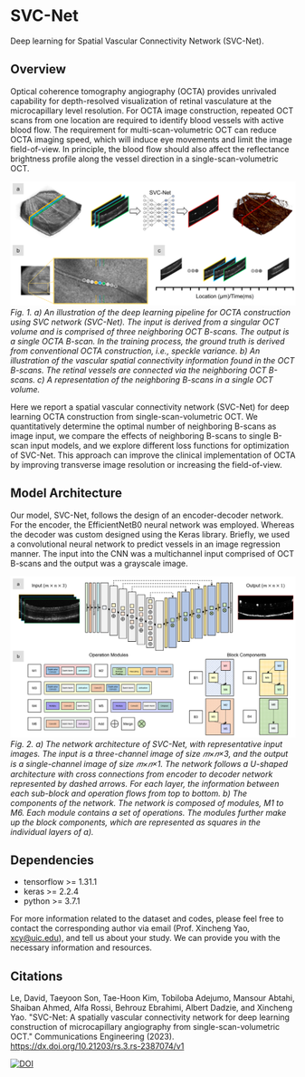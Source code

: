 # SVC-Net
Deep learning for Spatial Vascular Connectivity Network (SVC-Net).

## Overview
Optical coherence tomography angiography (OCTA) provides unrivaled capability for depth-resolved visualization of retinal vasculature at the microcapillary level resolution. For OCTA image construction, repeated OCT scans from one location are required to identify blood vessels with active blood flow. The requirement for multi-scan-volumetric OCT can reduce OCTA imaging speed, which will induce eye movements and limit the image field-of-view. In principle, the blood flow should also affect the reflectance brightness profile along the vessel direction in a single-scan-volumetric OCT.

![Spatial vascular connectivity (SVC) between adjacent OCT scans contains both spatial and temporal information that can be used as inference for deep learning OCTA prediction.](/misc/project_overview.png)
*Fig. 1. a) An illustration of the deep learning pipeline for OCTA construction using SVC network (SVC-Net). The input is derived from a singular OCT volume and is comprised of three neighboring OCT B-scans. The output is a single OCTA B-scan. In the training process, the ground truth is derived from conventional OCTA construction, i.e., speckle variance. b) An illustration of the vascular spatial connectivity information found in the OCT B-scans. The retinal vessels are connected via the neighboring OCT B-scans. c) A representation of the neighboring B-scans in a single OCT volume.*

Here we report a spatial vascular connectivity network (SVC-Net) for deep learning OCTA construction from single-scan-volumetric OCT. We quantitatively determine the optimal number of neighboring B-scans as image input, we compare the effects of neighboring B-scans to single B-scan input models, and we explore different loss functions for optimization of SVC-Net. This approach can improve the clinical implementation of OCTA by improving transverse image resolution or increasing the field-of-view.

## Model Architecture

Our model, SVC-Net, follows the design of an encoder-decoder network. For the encoder, the EfficientNetB0 neural network was employed. Whereas the decoder was custom designed using the Keras library. Briefly, we used a convolutional neural network to predict vessels in an image regression manner. The input into the CNN was a multichannel input comprised of OCT B-scans and the output was a grayscale image.

![SVC-Net is an encoder-decoder network. ](/misc/network_architecture.png)
*Fig. 2. a) The network architecture of SVC-Net, with representative input images. The input is a three-channel image of size 𝑚×𝑛×3, and the output is a single-channel image of size 𝑚×𝑛×1. The network follows a U-shaped architecture with cross connections from encoder to decoder network represented by dashed arrows. For each layer, the information between each sub-block and operation flows from top to bottom. b) The components of the network. The network is composed of modules, M1 to M6. Each module contains a set of operations. The modules further make up the block components, which are represented as squares in the individual layers of a).*

## Dependencies

- tensorflow >= 1.31.1
- keras >= 2.2.4
- python >= 3.7.1

For more information related to the dataset and codes, please feel free to contact the corresponding author via email (Prof. Xincheng Yao, xcy@uic.edu), and tell us about your study. We can provide you with the necessary information and resources.

## Citations
Le, David, Taeyoon Son, Tae-Hoon Kim, Tobiloba Adejumo, Mansour Abtahi, Shaiban Ahmed, Alfa Rossi, Behrouz Ebrahimi, Albert Dadzie, and Xincheng Yao. "SVC-Net: A spatially vascular connectivity network for deep learning construction of microcapillary angiography from single-scan-volumetric OCT." Communications Engineering (2023). https://dx.doi.org/10.21203/rs.3.rs-2387074/v1

[![DOI](https://zenodo.org/badge/736834011.svg)](https://zenodo.org/doi/10.5281/zenodo.10443044)
